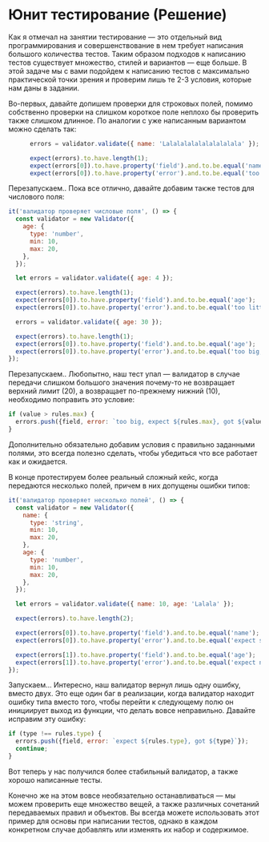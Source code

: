 # Юнит тестирование (Решение)

Как я отмечал на занятии тестирование — это отдельный вид программирования и совершенствование в нем требует написания 
большого количества тестов. Таким образом подходов к написанию тестов существует множество, стилей и вариантов — еще 
больше. 
В этой задаче мы с вами подойдем к написанию тестов с максимально практической точки зрения и проверим лишь те 2-3 
условия, которые нам даны в задании. 

Во-первых, давайте допишем проверки для строковых полей, помимо собственно проверки на слишком короткое поле неплохо бы
проверить также слишком длинное. По аналогии с уже написанным вариантом можно сделать так:
```js
      errors = validator.validate({ name: 'Lalalalalalalalalalala' });

      expect(errors).to.have.length(1);
      expect(errors[0]).to.have.property('field').and.to.be.equal('name');
      expect(errors[0]).to.have.property('error').and.to.be.equal('too long, expect 20, got 22');
```

Перезапускаем.. Пока все отлично, давайте добавим также тестов для числового поля:

```js
it('валидатор проверяет числовые поля', () => {
  const validator = new Validator({
    age: {
      type: 'number',
      min: 10,
      max: 20,
    },
  });

  let errors = validator.validate({ age: 4 });

  expect(errors).to.have.length(1);
  expect(errors[0]).to.have.property('field').and.to.be.equal('age');
  expect(errors[0]).to.have.property('error').and.to.be.equal('too little, expect 10, got 4');

  errors = validator.validate({ age: 30 });

  expect(errors).to.have.length(1);
  expect(errors[0]).to.have.property('field').and.to.be.equal('age');
  expect(errors[0]).to.have.property('error').and.to.be.equal('too big, expect 20, got 30');
});
```

Перезапускаем.. Любопытно, наш тест упал — валидатор в случае передачи слишком большого значения почему-то не 
возвращает верхний лимит (20), а возвращает по-прежнему нижний (10), необходимо поправить это условие:
```js
if (value > rules.max) {
  errors.push({field, error: `too big, expect ${rules.max}, got ${value}`});
}
```

Дополнительно обязательно добавим условия с правильно заданными полями, это всегда полезно сделать, чтобы убедиться что 
все работает как и ожидается.

В конце протестируем более реальный сложный кейс, когда передаются несколько полей, причем в них допущены ошибки типов:
```js
it('валидатор проверяет несколько полей', () => {
  const validator = new Validator({
    name: {
      type: 'string',
      min: 10,
      max: 20,
    },
    age: {
      type: 'number',
      min: 10,
      max: 20,
    },
  });

  let errors = validator.validate({ name: 10, age: 'Lalala' });

  expect(errors).to.have.length(2);

  expect(errors[0]).to.have.property('field').and.to.be.equal('name');
  expect(errors[0]).to.have.property('error').and.to.be.equal('expect string, got number');

  expect(errors[1]).to.have.property('field').and.to.be.equal('age');
  expect(errors[1]).to.have.property('error').and.to.be.equal('expect number, got string');
});
```

Запускаем... Интересно, наш валидатор вернул лишь одну ошибку, вместо двух. Это еще один баг в реализации, когда 
валидатор находит ошибку типа вместо того, чтобы перейти к следующему полю он инициирует выход из функции, что делать
вовсе неправильно. Давайте исправим эту ошибку:
```js
if (type !== rules.type) {
  errors.push({field, error: `expect ${rules.type}, got ${type}`});
  continue;
}
```

Вот теперь у нас получился более стабильный валидатор, а также хорошо написанные тесты. 

Конечно же на этом вовсе необязательно останавливаться — мы можем проверить еще множество вещей, а также различных 
сочетаний передаваемых правил и объектов. Вы всегда можете использовать этот пример для основы при написании тестов,
однако в каждом конкретном случае добавлять или изменять их набор и содержимое.